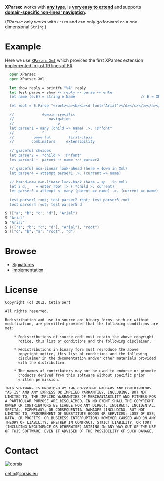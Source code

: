 **XParsec** works with [**any type**](https://github.com/corsis/XParsec/blob/0284b134a566ad2470d39a71fb94d7f4cbac0bdb/XParsec.fsi#L26), is [**very easy to extend**](https://github.com/corsis/XParsec/blob/0284b134a566ad2470d39a71fb94d7f4cbac0bdb/XParsec.fs#L102) and supports **[domain-specific non-linear navigation](https://github.com/corsis/XParsec/blob/0284b134a566ad2470d39a71fb94d7f4cbac0bdb/XParsec.fsi#L88)**.

(FParsec only works with `Char`s and can only go forward on a one dimensional `String`.)

# Example

Here we use [`XParsec.Xml`](https://github.com/corsis/XParsec/blob/0284b134a566ad2470d39a71fb94d7f4cbac0bdb/XParsec.fsi#L61) which provides the first XParsec extension [implemented in just 19 lines of F#](https://github.com/corsis/XParsec/blob/0284b134a566ad2470d39a71fb94d7f4cbac0bdb/XParsec.fs#L102).

```fsharp
  open XParsec
  open XParsec.Xml

  let show reply = printfn "%A" reply
  let test parse = show << reply << parse << enter
  let name (e:E) = string e.Name                              // E = XElement

  let root = E.Parse "<root><a><b><c><d font='Arial'></d></c></b></a></root>"

  //             domain-specific
  //                navigation
  //                    v
  let parser1 = many (child => name) .>. !@"font"
  //             ^              ^
  //         powerful        first-class
  //        combinators     extensibility

  // graceful choices
  let parser2 = !*child >. !@"font"
  let parser3 =  parent => name </> parser2

  // graceful non-linear look-ahead (here = down in Xml)
  let parser4 = attempt parser1 .>. (current => name)

  // brand-new non-linear look-back (here = up   in Xml)
  let S d,_   = enter root |> (!*child >. current)
  let parser5 = attempt <| many (parent => name) .>. (current => name)

  test parser1 root; test parser2 root; test parser3 root
  test parser4 root; test parser5 d
```
```fsharp
S (["a"; "b"; "c"; "d"], "Arial")
S "Arial"
S "Arial"
S ((["a"; "b"; "c"; "d"], "Arial"), "root")
S (["c"; "b"; "a"; "root"], "d")
```

# Browse

+ [Signatures](https://github.com/corsis/XParsec/blob/master/XParsec.fsi#slider)
+ [Implementation](https://github.com/corsis/XParsec/blob/master/XParsec.fs#slider)

# License

```
Copyright (c) 2012, Cetin Sert

All rights reserved.

Redistribution and use in source and binary forms, with or without
modification, are permitted provided that the following conditions are
met:

    * Redistributions of source code must retain the above copyright
      notice, this list of conditions and the following disclaimer.

    * Redistributions in binary form must reproduce the above
      copyright notice, this list of conditions and the following
      disclaimer in the documentation and/or other materials provided
      with the distribution.

    * The names of contributors may not be used to endorse or promote
      products derived from this software without specific prior
      written permission. 

THIS SOFTWARE IS PROVIDED BY THE COPYRIGHT HOLDERS AND CONTRIBUTORS
"AS IS" AND ANY EXPRESS OR IMPLIED WARRANTIES, INCLUDING, BUT NOT
LIMITED TO, THE IMPLIED WARRANTIES OF MERCHANTABILITY AND FITNESS FOR
A PARTICULAR PURPOSE ARE DISCLAIMED. IN NO EVENT SHALL THE COPYRIGHT
OWNER OR CONTRIBUTORS BE LIABLE FOR ANY DIRECT, INDIRECT, INCIDENTAL,
SPECIAL, EXEMPLARY, OR CONSEQUENTIAL DAMAGES (INCLUDING, BUT NOT
LIMITED TO, PROCUREMENT OF SUBSTITUTE GOODS OR SERVICES; LOSS OF USE,
DATA, OR PROFITS; OR BUSINESS INTERRUPTION) HOWEVER CAUSED AND ON ANY
THEORY OF LIABILITY, WHETHER IN CONTRACT, STRICT LIABILITY, OR TORT
(INCLUDING NEGLIGENCE OR OTHERWISE) ARISING IN ANY WAY OUT OF THE USE
OF THIS SOFTWARE, EVEN IF ADVISED OF THE POSSIBILITY OF SUCH DAMAGE.
```

# Contact

[![corsis]](https://github.com/corsis/)

[cetin@corsis.eu](mailto:fusion@corsis.eu)

[corsis]: http://portfusion.sourceforge.net/i/l100.png "Corsis Research"